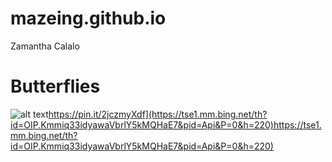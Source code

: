# mazeing.github.io
Zamantha Calalo
# **Butterflies**
![alt text]([https://pin.it/2jczmyXdf)https://pin.it/2jczmyXdf](https://tse1.mm.bing.net/th?id=OIP.Kmmiq33idyawaVbrlY5kMQHaE7&pid=Api&P=0&h=220)https://tse1.mm.bing.net/th?id=OIP.Kmmiq33idyawaVbrlY5kMQHaE7&pid=Api&P=0&h=220)
